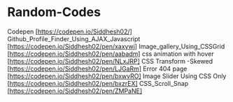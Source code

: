 # Random-Codes


 Codepen [https://codepen.io/Siddhesh02/]
 Github_Profile_Finder_Using_AJAX_Javascript [https://codepen.io/Siddhesh02/pen/xaxywj]
 Image_gallery_Using_CSSGrid [https://codepen.io/Siddhesh02/pen/aabadm]
 css animation with hover [https://codepen.io/Siddhesh02/pen/NLxJRP]
 CSS Transform -Skewed [https://codepen.io/Siddhesh02/pen/LJGaRm]
 Error 404 page [https://codepen.io/Siddhesh02/pen/bxwvRO]
 Image Slider Using CSS Only [https://codepen.io/Siddhesh02/pen/bxzrEX]
 CSS_Scroll_Snap [https://codepen.io/Siddhesh02/pen/ZMPaNE]
